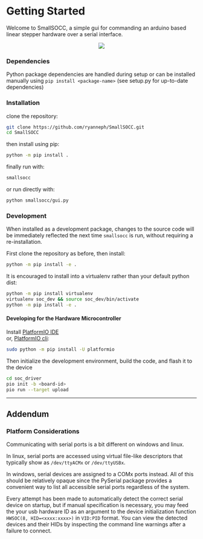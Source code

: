 # Getting Started
Welcome to SmallSOCC, a simple gui for commanding an arduino based linear stepper hardware over a serial interface.

<p align="center">
    <img src="resources/demo.gif" style="max-height:500px" height="auto" width="auto" />
</p>

### Dependencies
Python package dependencies are handled during setup or can be installed manually using `pip install <package-name>`
(see setup.py for up-to-date dependencies)
### Installation
clone the repository:
```bash
git clone https://github.com/ryanneph/SmallSOCC.git
cd SmallSOCC
```
then install using pip:
```bash
python -m pip install .
```
finally run with: 
```bash
smallsocc
```
or run directly with:
```bash
python smallsocc/gui.py
```

### Development
When installed as a development package, changes to the source code will be immediately reflected the next
time `smallsocc` is run, without requiring a re-installation.

First clone the repository as before, then install:
```bash
python -m pip install -e .
```
It is encouraged to install into a virtualenv rather than your default python dist: 
```bash 
python -m pip install virtualenv
virtualenv soc_dev && source soc_dev/bin/activate
python -m pip install -e .
```

#### Developing for the Hardware Microcontroller
Install [PlatformIO IDE](https://docs.platformio.org/en/latest/ide/pioide.html)  
or, [PlatformIO cli](https://docs.platformio.org/en/latest/installation.html):
```bash
sudo python -m pip install -U platformio
```
Then initialize the development environment, build the code, and flash it to the device
```bash
cd soc_driver
pio init -b <board-id>
pio run --target upload
```

----------------------------
## Addendum
### Platform Considerations
Communicating with serial ports is a bit different on windows and linux. 

In linux, serial ports are accessed using virtual file-like descriptors 
that typically show as `/dev/ttyACMx` or `/dev/ttyUSBx`.

In windows, serial devices are assigned to a COMx ports instead. All of this should be relatively opaque since the PySerial package
provides a convenient way to list all accessible serial ports regardless of the system.

Every attempt has been made to automatically detect the correct serial device on startup, but if manual specification is necessary,
you may feed the your usb hardware ID as an argument to the device initialization function `HWSOC(8, HID=<xxxx:xxxx>)` in `VID:PID` format.
You can view the detected devices and their HIDs by inspecting the command line warnings after a failure to connect.
